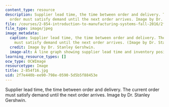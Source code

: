 ```yaml
---
content_type: resource
description: Supplier lead time, the time between order and delivery. The current
  order must satisfy demand until the next order arrives. Image by Dr. Stanley Gershwin.
file: /courses/2-854-introduction-to-manufacturing-systems-fall-2016/2f7e440bee90798e05905d5b5f88453e_2-854f16.jpg
file_type: image/jpeg
image_metadata:
  caption: Supplier lead time, the time between order and delivery. The current order
    must satisfy demand until the next order arrives. (Image by Dr. Stanley Gershwin.)
  credit: Image by Dr. Stanley Gershwin.
  image-alt: A line graph showing supplier lead time and inventory position.
learning_resource_types: []
ocw_type: OCWImage
resourcetype: Image
title: 2-854f16.jpg
uid: 2f7e440b-ee90-798e-0590-5d5b5f88453e
---
```

Supplier lead time, the time between order and delivery. The current order must satisfy demand until the next order arrives. Image by Dr. Stanley Gershwin.

